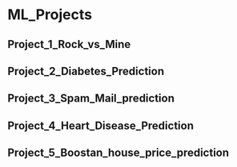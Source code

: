 # ML_Projects
## Project_1_Rock_vs_Mine
## Project_2_Diabetes_Prediction
## Project_3_Spam_Mail_prediction
## Project_4_Heart_Disease_Prediction
## Project_5_Boostan_house_price_prediction
## 
